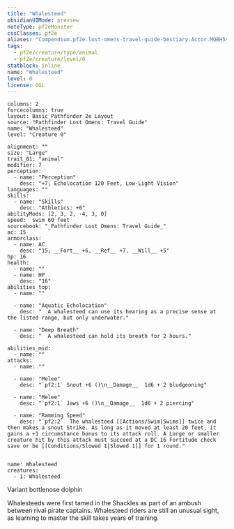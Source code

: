 ```yaml
---
title: "Whalesteed"
obsidianUIMode: preview
noteType: pf2eMonster
cssClasses: pf2e
aliases: "Compendium.pf2e.lost-omens-travel-guide-bestiary.Actor.MQBH5svYUyhd3RsK" 
tags:
  - pf2e/creature/type/animal
  - pf2e/creature/level/0
statblock: inline
name: "Whalesteed"
level: 0
license: OGL
---
```


```statblock
columns: 2
forcecolumns: true
layout: Basic Pathfinder 2e Layout
source: "Pathfinder Lost Omens: Travel Guide"
name: "Whalesteed"
level: "Creature 0"

alignment: ""
size: "Large"
trait_01: "animal"
modifier: 7
perception:
  - name: "Perception"
    desc: "+7; Echolocation 120 Feet, Low-Light Vision"
languages: ""
skills:
  - name: "Skills"
    desc: "Athletics: +6"
abilityMods: [2, 3, 2, -4, 3, 0]
speed:  swim 60 feet
sourcebook: "_Pathfinder Lost Omens: Travel Guide_"
ac: 15
armorclass:
  - name: AC
    desc: "15; __Fort__ +6, __Ref__ +7, __Will__ +5"
hp: 16
health:
  - name: ""
  - name: HP
    desc: "16"
abilities_top:
  - name: ""

  - name: "Aquatic Echolocation"
    desc: "  A whalesteed can use its hearing as a precise sense at the listed range, but only underwater."

  - name: "Deep Breath"
    desc: "  A whalesteed can hold its breath for 2 hours."

abilities_mid:
  - name: ""
attacks:
  - name: ""

  - name: "Melee"
    desc: "`pf2:1` Snout +6 ()\n__Damage__  1d6 + 2 bludgeoning"

  - name: "Melee"
    desc: "`pf2:1` Jaws +6 ()\n__Damage__  1d6 + 2 piercing"

  - name: "Ramming Speed"
    desc: "`pf2:2`  The whalesteed [[Actions/Swim|Swims]] twice and then makes a snout Strike. As long as it moved at least 20 feet, it gains a +1 circumstance bonus to its attack roll. A Large or smaller creature hit by this attack must succeed at a DC 16 Fortitude check save or be [[Conditions/Slowed 1|Slowed 1]] for 1 round."
 
```

```encounter-table
name: Whalesteed
creatures:
  - 1: Whalesteed
```


Variant bottlenose dolphin

Whalesteeds were first tamed in the Shackles as part of an ambush between rival pirate captains. Whalesteed riders are still an unusual sight, as learning to master the skill takes years of training.
